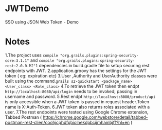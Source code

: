 # JWTDemo
SSO using JSON Web Token - Demo

# Notes
1.The project uses  `compile "org.grails.plugins:spring-security-core:3.1.1"` and   `compile "org.grails.plugins:spring-security-rest:2.0.0.M2"1` dependencies 
  in build.gradle file to setup securing rest endpoints with JWT.
2.application.groovy has the settings for the JWT token ( eg: expiration etc)
3.User ,Authority and UserAuthority  classes were built using the  command.`grails s2-quickstart <package_name> <User_class> <Role_class>`
4.To retrieve the JWT token then endpt `http://localhost:8080/api/login` needs to be invoked, passing in username and password.
5.Rest endpt `http://localhost:8080/product/api` is only accessible when a JWT token is passed in request header.Token name is X-Auth-Token.
6.JWT token also returns roles associated with a user.
7.The rest endpoints were tested using Google Chrome extension, Tabbed Postman ( https://chrome.google.com/webstore/detail/tabbed-postman-rest-clien/coohjcphdfgbiolnekdpbcijmhambjff?hl=en )


  
  
